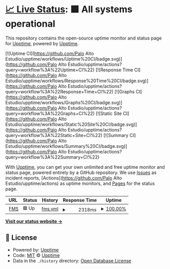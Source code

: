 # [📈 Live Status](https://upptime.github.io/upptime): <!--live status--> **🟩 All systems operational**

This repository contains the open-source uptime monitor and status page for [Upptime](https://upptime.js.org), powered by [Upptime](https://github.com/upptime/upptime).

[![Uptime CI](https://github.com/Palo Alto Estudio/upptime/workflows/Uptime%20CI/badge.svg)](https://github.com/Palo Alto Estudio/upptime/actions?query=workflow%3A%22Uptime+CI%22)
[![Response Time CI](https://github.com/Palo Alto Estudio/upptime/workflows/Response%20Time%20CI/badge.svg)](https://github.com/Palo Alto Estudio/upptime/actions?query=workflow%3A%22Response+Time+CI%22)
[![Graphs CI](https://github.com/Palo Alto Estudio/upptime/workflows/Graphs%20CI/badge.svg)](https://github.com/Palo Alto Estudio/upptime/actions?query=workflow%3A%22Graphs+CI%22)
[![Static Site CI](https://github.com/Palo Alto Estudio/upptime/workflows/Static%20Site%20CI/badge.svg)](https://github.com/Palo Alto Estudio/upptime/actions?query=workflow%3A%22Static+Site+CI%22)
[![Summary CI](https://github.com/Palo Alto Estudio/upptime/workflows/Summary%20CI/badge.svg)](https://github.com/Palo Alto Estudio/upptime/actions?query=workflow%3A%22Summary+CI%22)

With [Upptime](https://upptime.js.org), you can get your own unlimited and free uptime monitor and status page, powered entirely by a GitHub repository. We use [Issues](https://github.com/upptime/upptime/issues) as incident reports, [Actions](https://github.com/Palo Alto Estudio/upptime/actions) as uptime monitors, and [Pages](https://upptime.github.io/upptime) for the status page.

<!--start: status pages-->
<!-- This summary is generated by Upptime (https://github.com/upptime/upptime) -->
<!-- Do not edit this manually, your changes will be overwritten -->
<!-- prettier-ignore -->
| URL | Status | History | Response Time | Uptime |
| --- | ------ | ------- | ------------- | ------ |
| <img alt="" src="https://favicons.githubusercontent.com/fundacionmisangre.org" height="13"> [FMS](https://fundacionmisangre.org/) | 🟩 Up | [fms.yml](https://github.com/paloaltoestudio/fms-status/commits/HEAD/history/fms.yml) | <details><summary><img alt="Response time graph" src="./graphs/fms/response-time-week.png" height="20"> 2318ms</summary><br><a href="https://Palo Alto Estudio.github.io/upptime/history/fms"><img alt="Response time 2266" src="https://img.shields.io/endpoint?url=https%3A%2F%2Fraw.githubusercontent.com%2Fpaloaltoestudio%2Ffms-status%2FHEAD%2Fapi%2Ffms%2Fresponse-time.json"></a><br><a href="https://Palo Alto Estudio.github.io/upptime/history/fms"><img alt="24-hour response time 2001" src="https://img.shields.io/endpoint?url=https%3A%2F%2Fraw.githubusercontent.com%2Fpaloaltoestudio%2Ffms-status%2FHEAD%2Fapi%2Ffms%2Fresponse-time-day.json"></a><br><a href="https://Palo Alto Estudio.github.io/upptime/history/fms"><img alt="7-day response time 2318" src="https://img.shields.io/endpoint?url=https%3A%2F%2Fraw.githubusercontent.com%2Fpaloaltoestudio%2Ffms-status%2FHEAD%2Fapi%2Ffms%2Fresponse-time-week.json"></a><br><a href="https://Palo Alto Estudio.github.io/upptime/history/fms"><img alt="30-day response time 2314" src="https://img.shields.io/endpoint?url=https%3A%2F%2Fraw.githubusercontent.com%2Fpaloaltoestudio%2Ffms-status%2FHEAD%2Fapi%2Ffms%2Fresponse-time-month.json"></a><br><a href="https://Palo Alto Estudio.github.io/upptime/history/fms"><img alt="1-year response time 2266" src="https://img.shields.io/endpoint?url=https%3A%2F%2Fraw.githubusercontent.com%2Fpaloaltoestudio%2Ffms-status%2FHEAD%2Fapi%2Ffms%2Fresponse-time-year.json"></a></details> | <details><summary><a href="https://Palo Alto Estudio.github.io/upptime/history/fms">100.00%</a></summary><a href="https://Palo Alto Estudio.github.io/upptime/history/fms"><img alt="All-time uptime 99.92%" src="https://img.shields.io/endpoint?url=https%3A%2F%2Fraw.githubusercontent.com%2Fpaloaltoestudio%2Ffms-status%2FHEAD%2Fapi%2Ffms%2Fuptime.json"></a><br><a href="https://Palo Alto Estudio.github.io/upptime/history/fms"><img alt="24-hour uptime 100.00%" src="https://img.shields.io/endpoint?url=https%3A%2F%2Fraw.githubusercontent.com%2Fpaloaltoestudio%2Ffms-status%2FHEAD%2Fapi%2Ffms%2Fuptime-day.json"></a><br><a href="https://Palo Alto Estudio.github.io/upptime/history/fms"><img alt="7-day uptime 100.00%" src="https://img.shields.io/endpoint?url=https%3A%2F%2Fraw.githubusercontent.com%2Fpaloaltoestudio%2Ffms-status%2FHEAD%2Fapi%2Ffms%2Fuptime-week.json"></a><br><a href="https://Palo Alto Estudio.github.io/upptime/history/fms"><img alt="30-day uptime 99.95%" src="https://img.shields.io/endpoint?url=https%3A%2F%2Fraw.githubusercontent.com%2Fpaloaltoestudio%2Ffms-status%2FHEAD%2Fapi%2Ffms%2Fuptime-month.json"></a><br><a href="https://Palo Alto Estudio.github.io/upptime/history/fms"><img alt="1-year uptime 99.92%" src="https://img.shields.io/endpoint?url=https%3A%2F%2Fraw.githubusercontent.com%2Fpaloaltoestudio%2Ffms-status%2FHEAD%2Fapi%2Ffms%2Fuptime-year.json"></a></details>

<!--end: status pages-->

[**Visit our status website →**](https://upptime.github.io/upptime)

## 📄 License

- Powered by: [Upptime](https://github.com/upptime/upptime)
- Code: [MIT](./LICENSE) © [Upptime](https://upptime.js.org)
- Data in the `./history` directory: [Open Database License](https://opendatacommons.org/licenses/odbl/1-0/)
